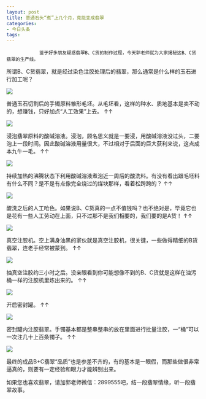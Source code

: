 ```yaml
---
layout: post
title: 普通石头“煮”上几个月，竟能变成翡翠
categories:
- 今日头条
tags:
---
```

				鉴于好多朋友疑惑翡翠B、C货的制作过程，今天郭老师就为大家揭秘这B、C货翡翠的生产线。

所谓B、C货翡翠，就是经过染色注胶处理后的翡翠，那么通常是什么样的玉石进行加工呢？

![](http://p3.pstatp.com/large/aa100060371d2428cf9)

普通玉石切割后的手镯原料雏形毛坯。从毛坯看，这样的种水、质地基本是卖不动的，想赚钱，只好加点“人工效果”上去。 ↑↑

![](http://p3.pstatp.com/large/a9f000763b0875b77c9)

浸泡翡翠原料的酸碱溶液。浸泡，顾名思义就是一要浸，用酸碱溶液没过头，二要泡上一段时间。因此酸碱溶液用量很大，不过相对于后面的巨大获利来说，这点成本九牛一毛。 ↑↑

![](http://p1.pstatp.com/large/aa200060ab4ea7827f1)

持续加热的沸腾状态下利用酸碱溶液煮泡近一周后的酸洗料。有没有看出跟毛坯料有什么不同？是不是有点像完全烧过的煤块那样，看着松跨跨的？ ↑↑

![](http://p3.pstatp.com/large/ac700000016d26e7c9c)

酸洗之后的人工呛色。如果说B、C货真的一点不值钱吗？也不绝对是，毕竟它也是花有一些人工劳动在上面，只不过那不是我们相要的，我们要的是A货！ ↑↑

![](http://p9.pstatp.com/large/ac70000002ff33eef2b)

真空注胶机。空上满身油黑的家伙就是真空注胶机，很关键，一些做得精细的B货翡翠，连老手经常被蒙到。 ↑↑

![](http://p3.pstatp.com/large/a9f00076415b5dfcd28)

抽真空注胶约三小时之后。没亲眼看到你可能想像不到的B、C货就是这样在油污桶一样的注胶机里炼出来的。 ↑↑

![](http://p3.pstatp.com/large/ac8000000691d1b2c25)

开启密封罐。 ↑↑

![](http://p1.pstatp.com/large/ac80000008b43b9e28a)

密封罐内注胶翡翠。手镯基本都是整串整串的放在里面进行批量注胶，一“桶”可以一次注几十上百条镯子。 ↑↑

![](http://p5a.pstatp.com/large/aa10006047958edf575)

最终的成品B+C翡翠“品质”也是参差不齐的，有的基本是一眼假，而那些做很非常逼真的，则要有一定经验和眼力才能辨别出来。

如果您也喜欢翡翠，请加郭老师微信：2899555吧，结一段翡翠情缘，听一段翡翠故事。